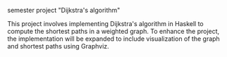 semester project "Dijkstra's algorithm"

This project involves implementing Dijkstra's algorithm in Haskell to 
compute the shortest paths in a weighted graph. To enhance the project,
the implementation will be expanded to include visualization of the graph and shortest paths using Graphviz.
